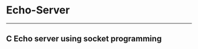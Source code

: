 # Echo-Server
--------------------------------------
C Echo server using socket programming
--------------------------------------
